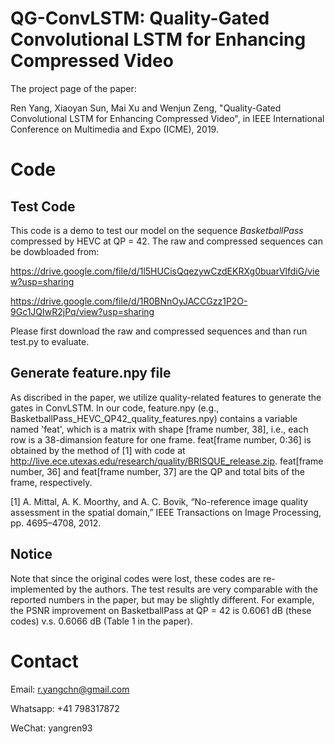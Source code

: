 # QG-ConvLSTM: Quality-Gated Convolutional LSTM for Enhancing Compressed Video
The project page of the paper:

Ren Yang, Xiaoyan Sun, Mai Xu and Wenjun Zeng, "Quality-Gated Convolutional LSTM for Enhancing Compressed Video", in IEEE International Conference on Multimedia and Expo (ICME), 2019.

# Code

## Test Code

This code is a demo to test our model on the sequence *BasketballPass* compressed by HEVC at QP = 42. The raw and compressed sequences can be dowbloaded from: 

https://drive.google.com/file/d/1l5HUCisQqezywCzdEKRXg0buarVlfdiG/view?usp=sharing

https://drive.google.com/file/d/1R0BNnOyJACCGzz1P2O-9Gc1JQIwR2jPq/view?usp=sharing

Please first download the raw and compressed sequences and than run test.py to evaluate.

## Generate feature.npy file

As discribed in the paper, we utilize quality-related features to generate the gates in ConvLSTM. In our code, feature.npy (e.g., BasketballPass_HEVC_QP42_quality_features.npy) contains a variable named 'feat', which is a matrix with shape [frame number, 38], i.e., each row is a 38-dimansion feature for one frame. feat[frame number, 0:36] is obtained by the method of [1] with code at http://live.ece.utexas.edu/research/quality/BRISQUE_release.zip. feat[frame number, 36] and feat[frame number, 37] are the QP and total bits of the frame, respectively. 


[1] A. Mittal, A. K. Moorthy, and A. C. Bovik, “No-reference image quality assessment in the spatial domain,” IEEE Transactions on Image Processing, pp. 4695–4708, 2012.


## Notice

Note that since the original codes were lost, these codes are re-implemented by the authors. The test results are very comparable with the reported numbers in the paper, but may be slightly different. For example, the PSNR improvement on BasketballPass at QP = 42 is 0.6061 dB (these codes) v.s. 0.6066 dB (Table 1 in the paper).  

# Contact
Email: r.yangchn@gmail.com

Whatsapp: +41 798317872

WeChat: yangren93
